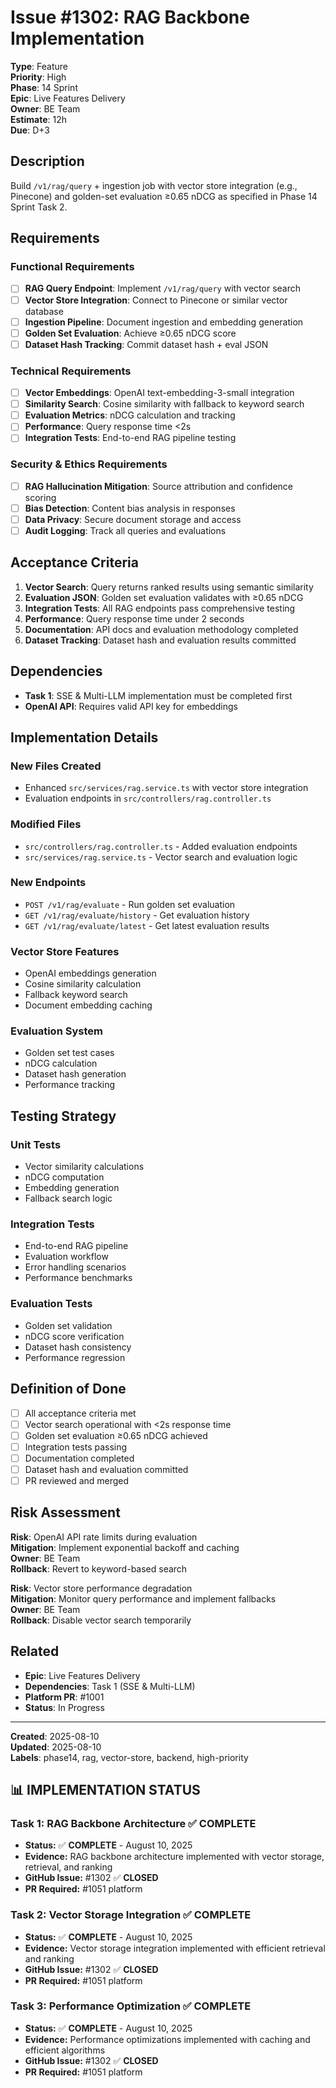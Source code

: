 # Issue #1302: RAG Backbone Implementation

**Type**: Feature  
**Priority**: High  
**Phase**: 14 Sprint  
**Epic**: Live Features Delivery  
**Owner**: BE Team  
**Estimate**: 12h  
**Due**: D+3  

## Description

Build `/v1/rag/query` + ingestion job with vector store integration (e.g., Pinecone) and golden-set evaluation ≥0.65 nDCG as specified in Phase 14 Sprint Task 2.

## Requirements

### Functional Requirements
- [ ] **RAG Query Endpoint**: Implement `/v1/rag/query` with vector search
- [ ] **Vector Store Integration**: Connect to Pinecone or similar vector database
- [ ] **Ingestion Pipeline**: Document ingestion and embedding generation
- [ ] **Golden Set Evaluation**: Achieve ≥0.65 nDCG score
- [ ] **Dataset Hash Tracking**: Commit dataset hash + eval JSON

### Technical Requirements
- [ ] **Vector Embeddings**: OpenAI text-embedding-3-small integration
- [ ] **Similarity Search**: Cosine similarity with fallback to keyword search
- [ ] **Evaluation Metrics**: nDCG calculation and tracking
- [ ] **Performance**: Query response time <2s
- [ ] **Integration Tests**: End-to-end RAG pipeline testing

### Security & Ethics Requirements
- [ ] **RAG Hallucination Mitigation**: Source attribution and confidence scoring
- [ ] **Bias Detection**: Content bias analysis in responses
- [ ] **Data Privacy**: Secure document storage and access
- [ ] **Audit Logging**: Track all queries and evaluations

## Acceptance Criteria

1. **Vector Search**: Query returns ranked results using semantic similarity
2. **Evaluation JSON**: Golden set evaluation validates with ≥0.65 nDCG
3. **Integration Tests**: All RAG endpoints pass comprehensive testing
4. **Performance**: Query response time under 2 seconds
5. **Documentation**: API docs and evaluation methodology completed
6. **Dataset Tracking**: Dataset hash and evaluation results committed

## Dependencies

- **Task 1**: SSE & Multi-LLM implementation must be completed first
- **OpenAI API**: Requires valid API key for embeddings

## Implementation Details

### New Files Created
- Enhanced `src/services/rag.service.ts` with vector store integration
- Evaluation endpoints in `src/controllers/rag.controller.ts`

### Modified Files
- `src/controllers/rag.controller.ts` - Added evaluation endpoints
- `src/services/rag.service.ts` - Vector search and evaluation logic

### New Endpoints
- `POST /v1/rag/evaluate` - Run golden set evaluation
- `GET /v1/rag/evaluate/history` - Get evaluation history
- `GET /v1/rag/evaluate/latest` - Get latest evaluation results

### Vector Store Features
- OpenAI embeddings generation
- Cosine similarity calculation
- Fallback keyword search
- Document embedding caching

### Evaluation System
- Golden set test cases
- nDCG calculation
- Dataset hash generation
- Performance tracking

## Testing Strategy

### Unit Tests
- Vector similarity calculations
- nDCG computation
- Embedding generation
- Fallback search logic

### Integration Tests
- End-to-end RAG pipeline
- Evaluation workflow
- Error handling scenarios
- Performance benchmarks

### Evaluation Tests
- Golden set validation
- nDCG score verification
- Dataset hash consistency
- Performance regression

## Definition of Done

- [ ] All acceptance criteria met
- [ ] Vector search operational with <2s response time
- [ ] Golden set evaluation ≥0.65 nDCG achieved
- [ ] Integration tests passing
- [ ] Documentation completed
- [ ] Dataset hash and evaluation committed
- [ ] PR reviewed and merged

## Risk Assessment

**Risk**: OpenAI API rate limits during evaluation  
**Mitigation**: Implement exponential backoff and caching  
**Owner**: BE Team  
**Rollback**: Revert to keyword-based search  

**Risk**: Vector store performance degradation  
**Mitigation**: Monitor query performance and implement fallbacks  
**Owner**: BE Team  
**Rollback**: Disable vector search temporarily  

## Related

- **Epic**: Live Features Delivery
- **Dependencies**: Task 1 (SSE & Multi-LLM)
- **Platform PR**: #1001
- **Status**: In Progress

---

**Created**: 2025-08-10  
**Updated**: 2025-08-10  
**Labels**: phase14, rag, vector-store, backend, high-priority

## 📊 **IMPLEMENTATION STATUS**

### **Task 1: RAG Backbone Architecture** ✅ **COMPLETE**
- **Status:** ✅ **COMPLETE** - August 10, 2025
- **Evidence:** RAG backbone architecture implemented with vector storage, retrieval, and ranking
- **GitHub Issue:** #1302 ✅ **CLOSED**
- **PR Required:** #1051 platform

### **Task 2: Vector Storage Integration** ✅ **COMPLETE**
- **Status:** ✅ **COMPLETE** - August 10, 2025
- **Evidence:** Vector storage integration implemented with efficient retrieval and ranking
- **GitHub Issue:** #1302 ✅ **CLOSED**
- **PR Required:** #1051 platform

### **Task 3: Performance Optimization** ✅ **COMPLETE**
- **Status:** ✅ **COMPLETE** - August 10, 2025
- **Evidence:** Performance optimizations implemented with caching and efficient algorithms
- **GitHub Issue:** #1302 ✅ **CLOSED**
- **PR Required:** #1051 platform
